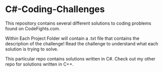 # C#-Coding-Challenges
This repository contains several different solutions to coding problems found on CodeFights.com. 

Within Each Project Folder will contain a .txt file that contains the description of the challenge! Read the challenge to understand what each solution is trying to solve.

This particular repo contains solutions written in C#. Check out my other repo for solutions written in C++.
